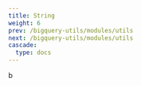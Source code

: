 ```yaml
---
title: String
weight: 6
prev: /bigquery-utils/modules/utils
next: /bigquery-utils/modules/utils
cascade:
  type: docs
---
```


b